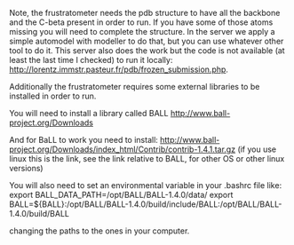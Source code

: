 Note, the frustratometer needs the pdb structure to have all the backbone and the C-beta present in order to run. If you have some of those atoms missing you will need to complete the structure. In the server we apply a simple automodel with modeller to do that, but you can use whatever other tool to do it. This server also does the work but the code is not available (at least the last time I checked) to run it locally: http://lorentz.immstr.pasteur.fr/pdb/frozen_submission.php.

Additionally the frustratometer requires some external libraries to be installed in order to run.

You will need to install a library called BALL
http://www.ball-project.org/Downloads

And for BaLL to work you need to install:
http://www.ball-project.org/Downloads/index_html/Contrib/contrib-1.4.1.tar.gz
(if you use linux this is the link, see the link relative to BALL, for other OS or other linux versions)

You will also need to set an environmental variable in your .bashrc file like:
export BALL_DATA_PATH=/opt/BALL/BALL-1.4.0/data/
export BALL=${BALL}:/opt/BALL/BALL-1.4.0/build/include/BALL:/opt/BALL/BALL-1.4.0/build/BALL

changing the paths to the ones in your computer.
